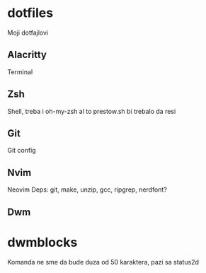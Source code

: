 # dotfiles
Moji dotfajlovi

## Alacritty
Terminal

## Zsh
Shell, treba i oh-my-zsh al to prestow.sh bi trebalo da resi

## Git
Git config

## Nvim
Neovim
Deps: git, make, unzip, gcc, ripgrep, nerdfont?

## Dwm

# dwmblocks
Komanda ne sme da bude duza od 50 karaktera, pazi sa status2d
